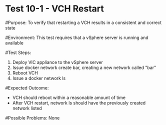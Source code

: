 Test 10-1 - VCH Restart
=======

#Purpose:
To verify that restarting a VCH results in a consistent and correct state

#Environment:
This test requires that a vSphere server is running and available

#Test Steps:
1. Deploy VIC appliance to the vSphere server
2. Issue docker network create bar, creating a new network called "bar"
3. Reboot VCH
4. Issue a docker network ls

#Expected Outcome:
* VCH should reboot within a reasonable amount of time
* After VCH restart, network ls should have the previously created network listed

#Possible Problems:
None
